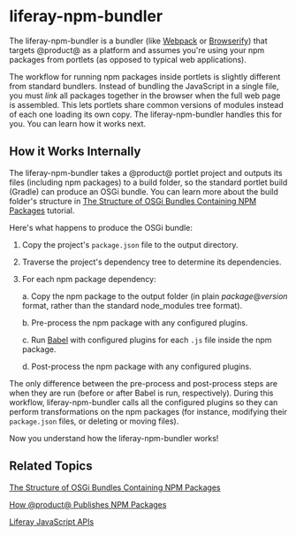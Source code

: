 # liferay-npm-bundler [](id=liferay-npm-bundler)

The liferay-npm-bundler is a bundler (like [Webpack](https://webpack.github.io/) 
or [Browserify](http://browserify.org/)) that targets @product@ as a platform 
and assumes you're using your npm packages from portlets (as opposed to typical
web applications). 

The workflow for running npm packages inside portlets is slightly different from
standard bundlers. Instead of bundling the JavaScript in a single file, you must
*link* all packages together in the browser when the full web page is assembled.
This lets portlets share common versions of modules instead of each one loading
its own copy. The liferay-npm-bundler handles this for you. You can learn how it
works next.

## How it Works Internally [](id=how-it-works-internally)

The liferay-npm-bundler takes a @product@ portlet project and outputs its files 
(including npm packages) to a build folder, so the standard portlet 
build (Gradle) can produce an OSGi bundle. You can learn more about the build
folder's structure in 
[The Structure of OSGi Bundles Containing NPM Packages](/develop/tutorials/-/knowledge_base/7-0/the-structure-of-osgi-bundles-containing-npm-packages) 
tutorial.

Here's what happens to produce the OSGi bundle:

1.  Copy the project's `package.json` file to the output directory.

2.  Traverse the project's dependency tree to determine its dependencies.

3.  For each npm package dependency:

    a. Copy the npm package to the output folder (in plain *package*@*version* 
       format, rather than the standard node_modules tree format).

    b. Pre-process the npm package with any configured plugins.

    c. Run [Babel](https://babeljs.io/) with configured plugins for each `.js` 
       file inside the npm package.

    d. Post-process the npm package with any configured plugins.

The only difference between the pre-process and post-process steps are when they
are run (before or after Babel is run, respectively). During this workflow,
liferay-npm-bundler calls all the configured plugins so they can perform
transformations on the npm packages (for instance, modifying their `package.json`
files, or deleting or moving files).

Now you understand how the liferay-npm-bundler works!

## Related Topics [](id=related-topics)

[The Structure of OSGi Bundles Containing NPM Packages](/develop/tutorials/-/knowledge_base/7-0/the-structure-of-osgi-bundles-containing-npm-packages)

[How @product@ Publishes NPM Packages](/develop/tutorials/-/knowledge_base/7-0/how-liferay-portal-publishes-npm-packages)

[Liferay JavaScript APIs](/develop/tutorials/-/knowledge_base/7-0/liferay-javascript-apis)

